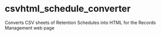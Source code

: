 # csvhtml_schedule_converter
Converts CSV sheets of Retention Schedules into HTML for the Records Management web page
